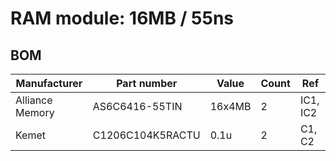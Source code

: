 
# RAM module: 16MB / 55ns


## BOM

| Manufacturer          | Part number                 | Value       | Count | Ref                                   |
|-----------------------|-----------------------------|-------------|-------|---------------------------------------|
| Alliance Memory       | AS6C6416-55TIN              | 16x4MB      | 2     | IC1, IC2                              |
| Kemet                 | C1206C104K5RACTU            | 0.1u        | 2     | C1, C2                                |



